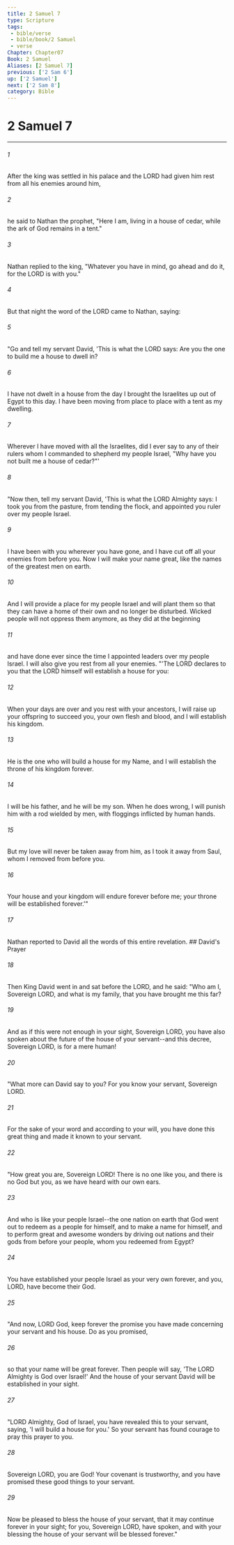 ```yaml
---
title: 2 Samuel 7
type: Scripture
tags:
 - bible/verse
 - bible/book/2 Samuel
 - verse
Chapter: Chapter07
Book: 2 Samuel
Aliases: [2 Samuel 7]
previous: ['2 Sam 6']
up: ['2 Samuel']
next: ['2 Sam 8']
category: Bible
---
```

# 2 Samuel 7

***


###### 1 
After the king was settled in his palace and the LORD had given him rest from all his enemies around him, 

###### 2 
he said to Nathan the prophet, "Here I am, living in a house of cedar, while the ark of God remains in a tent." 

###### 3 
Nathan replied to the king, "Whatever you have in mind, go ahead and do it, for the LORD is with you." 

###### 4 
But that night the word of the LORD came to Nathan, saying: 

###### 5 
"Go and tell my servant David, 'This is what the LORD says: Are you the one to build me a house to dwell in? 

###### 6 
I have not dwelt in a house from the day I brought the Israelites up out of Egypt to this day. I have been moving from place to place with a tent as my dwelling. 

###### 7 
Wherever I have moved with all the Israelites, did I ever say to any of their rulers whom I commanded to shepherd my people Israel, "Why have you not built me a house of cedar?"' 

###### 8 
"Now then, tell my servant David, 'This is what the LORD Almighty says: I took you from the pasture, from tending the flock, and appointed you ruler over my people Israel. 

###### 9 
I have been with you wherever you have gone, and I have cut off all your enemies from before you. Now I will make your name great, like the names of the greatest men on earth. 

###### 10 
And I will provide a place for my people Israel and will plant them so that they can have a home of their own and no longer be disturbed. Wicked people will not oppress them anymore, as they did at the beginning 

###### 11 
and have done ever since the time I appointed leaders over my people Israel. I will also give you rest from all your enemies. "'The LORD declares to you that the LORD himself will establish a house for you: 

###### 12 
When your days are over and you rest with your ancestors, I will raise up your offspring to succeed you, your own flesh and blood, and I will establish his kingdom. 

###### 13 
He is the one who will build a house for my Name, and I will establish the throne of his kingdom forever. 

###### 14 
I will be his father, and he will be my son. When he does wrong, I will punish him with a rod wielded by men, with floggings inflicted by human hands. 

###### 15 
But my love will never be taken away from him, as I took it away from Saul, whom I removed from before you. 

###### 16 
Your house and your kingdom will endure forever before me; your throne will be established forever.'" 

###### 17 
Nathan reported to David all the words of this entire revelation. ## David's Prayer 

###### 18 
Then King David went in and sat before the LORD, and he said: "Who am I, Sovereign LORD, and what is my family, that you have brought me this far? 

###### 19 
And as if this were not enough in your sight, Sovereign LORD, you have also spoken about the future of the house of your servant--and this decree, Sovereign LORD, is for a mere human! 

###### 20 
"What more can David say to you? For you know your servant, Sovereign LORD. 

###### 21 
For the sake of your word and according to your will, you have done this great thing and made it known to your servant. 

###### 22 
"How great you are, Sovereign LORD! There is no one like you, and there is no God but you, as we have heard with our own ears. 

###### 23 
And who is like your people Israel--the one nation on earth that God went out to redeem as a people for himself, and to make a name for himself, and to perform great and awesome wonders by driving out nations and their gods from before your people, whom you redeemed from Egypt? 

###### 24 
You have established your people Israel as your very own forever, and you, LORD, have become their God. 

###### 25 
"And now, LORD God, keep forever the promise you have made concerning your servant and his house. Do as you promised, 

###### 26 
so that your name will be great forever. Then people will say, 'The LORD Almighty is God over Israel!' And the house of your servant David will be established in your sight. 

###### 27 
"LORD Almighty, God of Israel, you have revealed this to your servant, saying, 'I will build a house for you.' So your servant has found courage to pray this prayer to you. 

###### 28 
Sovereign LORD, you are God! Your covenant is trustworthy, and you have promised these good things to your servant. 

###### 29 
Now be pleased to bless the house of your servant, that it may continue forever in your sight; for you, Sovereign LORD, have spoken, and with your blessing the house of your servant will be blessed forever." 

